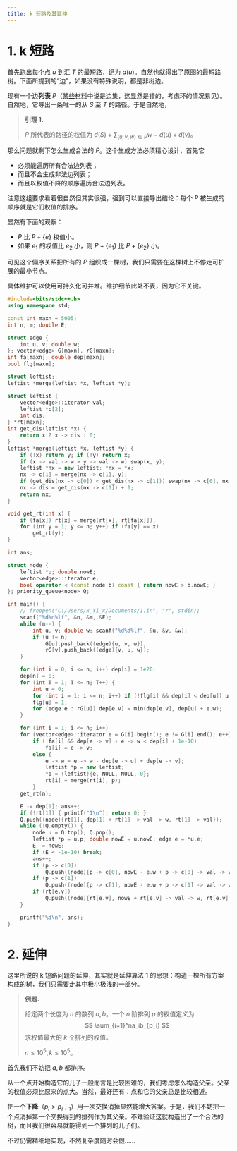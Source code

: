 ```yaml
---
title: k 短路及其延伸
---
```


# 1. k 短路

首先跑出每个点 $u$ 到汇 $T$ 的最短路，记为 $d(u)$。自然也就得出了原图的最短路树。下面所提到的“边”，如果没有特殊说明，都是非树边。

现有一个边**列表** $P$（[某些材料](https://oi-wiki.org/graph/kth-path/#k)中说是边集，这显然是错的，考虑环的情况易见）。自然地，它导出一条唯一的从 $S$ 至 $T$ 的路径。于是自然地，

> **引理 1.**
>
> $P$ 所代表的路径的权值为 $d(S)+\sum_{(u,v,w)\in P}w-d(u)+d(v)$。

那么问题就剩下怎么生成合法的 $P$。这个生成方法必须精心设计，首先它

- 必须能遍历所有合法边列表；
- 而且不会生成非法边列表；
- 而且以权值不降的顺序遍历合法边列表。

注意这组要求看着很自然但其实很强，强到可以直接导出结论：每个 $P$ 被生成的顺序就是它们权值的排序。

显然有下面的观察：

- $P$ 比 $P+\{e\}$ 权值小。
- 如果 $e_1$ 的权值比 $e_2$ 小，则 $P+\{e_1\}$ 比 $P+\{e_2\}$ 小。

可见这个偏序关系把所有的 $P$ 组织成一棵树，我们只需要在这棵树上不停走可扩展的最小节点。

具体维护可以使用可持久化可并堆。维护细节此处不表，因为它不关键。

```cpp
#include<bits/stdc++.h>
using namespace std;

const int maxn = 5005;
int n, m; double E;

struct edge {
    int u, v; double w;
}; vector<edge> G[maxn], rG[maxn];
int fa[maxn]; double dep[maxn];
bool flg[maxn];

struct leftist;
leftist *merge(leftist *x, leftist *y);

struct leftist {
    vector<edge>::iterator val;
    leftist *c[2];
    int dis;
} *rt[maxn];
int get_dis(leftist *x) {
    return x ? x -> dis : 0;
}
leftist *merge(leftist *x, leftist *y) {
    if (!x) return y; if (!y) return x;
    if (x -> val -> w > y -> val -> w) swap(x, y);
    leftist *nx = new leftist; *nx = *x;
    nx -> c[1] = merge(nx -> c[1], y);
    if (get_dis(nx -> c[0]) < get_dis(nx -> c[1])) swap(nx -> c[0], nx -> c[1]);
    nx -> dis = get_dis(nx -> c[1]) + 1;
    return nx;
}

void get_rt(int x) {
    if (fa[x]) rt[x] = merge(rt[x], rt[fa[x]]);
    for (int y = 1; y <= n; y++) if (fa[y] == x)
        get_rt(y);
}

int ans;

struct node {
    leftist *p; double nowE;
    vector<edge>::iterator e;
    bool operator < (const node b) const { return nowE > b.nowE; }
}; priority_queue<node> Q;

int main() {
    // freopen("C:/Users/x_Yi_x/Documents/1.in", "r", stdin);
    scanf("%d%d%lf", &n, &m, &E);
    while (m--) {
        int u, v; double w; scanf("%d%d%lf", &u, &v, &w);
        if (u != n)
            G[u].push_back((edge){u, v, w}),
            rG[v].push_back((edge){v, u, w});
    }

    for (int i = 0; i <= n; i++) dep[i] = 1e20;
    dep[n] = 0;
    for (int T = 1; T <= n; T++) {
        int u = 0;
        for (int i = 1; i <= n; i++) if (!flg[i] && dep[i] < dep[u]) u = i;
        flg[u] = 1;
        for (edge e : rG[u]) dep[e.v] = min(dep[e.v], dep[u] + e.w);
    }

    for (int i = 1; i <= n; i++)
    for (vector<edge>::iterator e = G[i].begin(); e != G[i].end(); e++)
        if (!fa[i] && dep[e -> v] + e -> w < dep[i] + 1e-10)
            fa[i] = e -> v;
        else {
            e -> w = e -> w - dep[e -> u] + dep[e -> v];
            leftist *p = new leftist;
            *p = (leftist){e, NULL, NULL, 0};
            rt[i] = merge(rt[i], p);
        }
    get_rt(n);

    E -= dep[1]; ans++;
    if (!rt[1]) { printf("1\n"); return 0; }
    Q.push((node){rt[1], dep[1] + rt[1] -> val -> w, rt[1] -> val});
    while (!Q.empty()) {
        node u = Q.top(); Q.pop();
        leftist *p = u.p; double nowE = u.nowE; edge e = *u.e;
        E -= nowE;
        if (E < -1e-10) break;
        ans++;
        if (p -> c[0])
            Q.push((node){p -> c[0], nowE - e.w + p -> c[0] -> val -> w, p -> c[0] -> val});
        if (p -> c[1])
            Q.push((node){p -> c[1], nowE - e.w + p -> c[1] -> val -> w, p -> c[1] -> val});
        if (rt[e.v])
            Q.push((node){rt[e.v], nowE + rt[e.v] -> val -> w, rt[e.v] -> val});
    }

    printf("%d\n", ans);
}
```

# 2. 延伸

这里所说的 k 短路问题的延伸，其实就是延伸算法 1 的思想：构造一棵所有方案构成的树，我们只需要走其中极小极浅的一部分。

> **例题.**
>
> 给定两个长度为 $n$ 的数列 $a,b$。一个 $n$ 阶排列 $p$ 的权值定义为
> $$
> \sum_{i=1}^na_ib_{p_i}
> $$
> 求权值最大的 $k$ 个排列的权值。
>
> $n\le 10^5,k\le 10^5$。

首先我们不妨把 $a,b$ 都排序。

从一个点开始构造它的儿子一般而言是比较困难的，我们考虑怎么构造父亲。父亲的权值必须比原来的点大。当然，最好还有：点和它的父亲总是比较相近。

把一个**下降**（$p_i>p_{i+1}$）用一次交换消掉显然能增大答案。于是，我们不妨把一个点消掉第一个交换得到的排列作为其父亲。不难验证这就构造出了一个合法的树，而且我们很容易就能得到一个排列的儿子们。

不过仍需精细地实现，不然复杂度随时会假……

